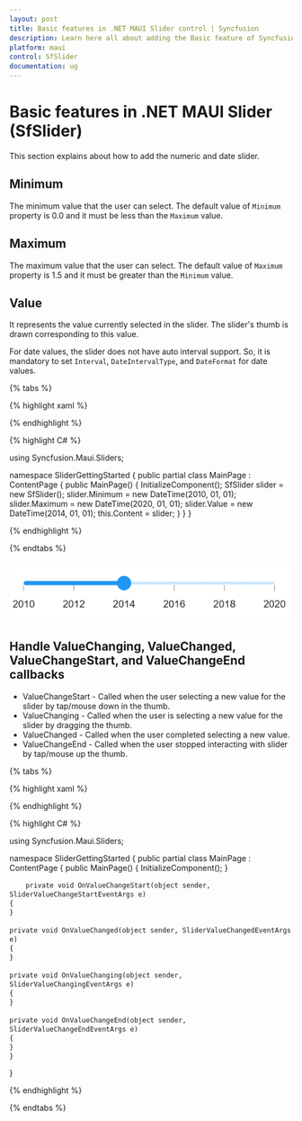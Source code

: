 ```yaml
---
layout: post
title: Basic features in .NET MAUI Slider control | Syncfusion
description: Learn here all about adding the Basic feature of Syncfusion .NET MAUI Slider (SfSlider) control and more.
platform: maui
control: SfSlider
documentation: ug
---
```


# Basic features  in .NET MAUI Slider (SfSlider)

This section explains about how to add the numeric and date slider.

## Minimum

The minimum value that the user can select. The default value of `Minimum` property is 0.0 and it must be less than the `Maximum` value.

## Maximum

The maximum value that the user can select. The default value of `Maximum` property is 1.5 and it must be greater than the `Minimum` value.

## Value

It represents the value currently selected in the slider. The slider's thumb is drawn corresponding to this value.

For date values, the slider does not have auto interval support. So, it is mandatory to set `Interval`, `DateIntervalType`, and `DateFormat` for date values.

{% tabs %}

{% highlight xaml %}

<ContentPage>
    <sliders:SfSlider Minimum="2010-01-01" 
		      Maximum="2020-01-01" 
		      Value="2014-01-01">
    </sliders:SfSlider>
</ContentPage>

{% endhighlight %}

{% highlight C# %}

using Syncfusion.Maui.Sliders;

namespace SliderGettingStarted
{
    public partial class MainPage : ContentPage
    {
        public MainPage()
        {
            InitializeComponent();
            SfSlider slider = new SfSlider();
	    slider.Minimum = new DateTime(2010, 01, 01);
	    slider.Maximum = new DateTime(2020, 01, 01);
	    slider.Value = new DateTime(2014, 01, 01);
	    this.Content = slider;
        }
    }
}

{% endhighlight %}

{% endtabs %}

![Slider date label](images/basic-features/date-labels.png)

## Handle ValueChanging, ValueChanged, ValueChangeStart, and ValueChangeEnd callbacks

* ValueChangeStart -  Called when the user selecting a new value for the slider by tap/mouse down in the thumb.
* ValueChanging - Called when the user is selecting a new value for the slider by dragging the thumb.
* ValueChanged - Called when the user completed selecting a new value.
* ValueChangeEnd - Called when the user stopped interacting with slider by tap/mouse up the thumb.

{% tabs %}

{% highlight xaml %}

<ContentPage>
    <sliders:SfSlider Minimum="2010-01-01" 
		      Maximum="2020-01-01" 
		      Value="2014-01-01" 
		      ValueChangeStart="OnValueChangeStart" 
		      ValueChanging="OnValueChanging" 
		      ValueChanged="OnValueChanged" 
		      ValueChangeEnd="OnValueChangeEnd">
    </sliders:SfSlider>
</ContentPage>

{% endhighlight %}

{% highlight C# %}

using Syncfusion.Maui.Sliders;

namespace SliderGettingStarted
{
    public partial class MainPage : ContentPage
    {
        public MainPage()
        {
            InitializeComponent();
        }

        private void OnValueChangeStart(object sender, SliderValueChangeStartEventArgs e)
	{
	}

	private void OnValueChanged(object sender, SliderValueChangedEventArgs e) 
	{
	}

	private void OnValueChanging(object sender, SliderValueChangingEventArgs e)
	{
	}

	private void OnValueChangeEnd(object sender, SliderValueChangeEndEventArgs e)
	{
	}
    }
}

{% endhighlight %}

{% endtabs %}

